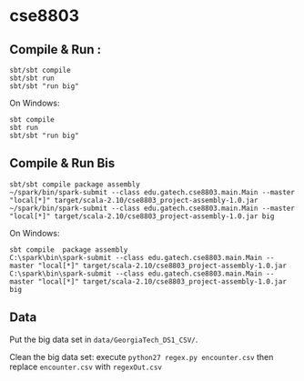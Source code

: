 # cse8803

## Compile & Run :

```
sbt/sbt compile
sbt/sbt run
sbt/sbt "run big"
```
On Windows:
```
sbt compile
sbt run
sbt/sbt "run big"
```

## Compile & Run Bis

```
sbt/sbt compile package assembly
~/spark/bin/spark-submit --class edu.gatech.cse8803.main.Main --master "local[*]" target/scala-2.10/cse8803_project-assembly-1.0.jar
~/spark/bin/spark-submit --class edu.gatech.cse8803.main.Main --master "local[*]" target/scala-2.10/cse8803_project-assembly-1.0.jar big
```
On Windows:
```
sbt compile  package assembly
C:\spark\bin\spark-submit --class edu.gatech.cse8803.main.Main --master "local[*]" target/scala-2.10/cse8803_project-assembly-1.0.jar
C:\spark\bin\spark-submit --class edu.gatech.cse8803.main.Main --master "local[*]" target/scala-2.10/cse8803_project-assembly-1.0.jar big
```

## Data
Put the big data set in ```data/GeorgiaTech_DS1_CSV/```.

Clean the big data set: execute ```python27 regex.py encounter.csv``` then replace ```encounter.csv``` with ```regexOut.csv```
